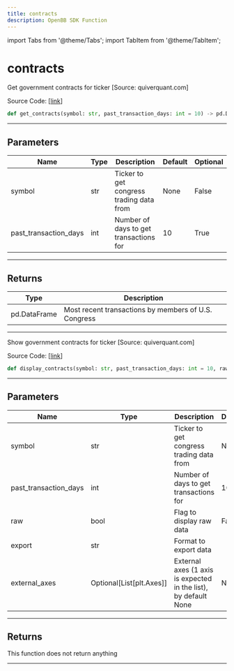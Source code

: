 ```yaml
---
title: contracts
description: OpenBB SDK Function
---
```


import Tabs from '@theme/Tabs';
import TabItem from '@theme/TabItem';

# contracts

<Tabs>
<TabItem value="model" label="Model" default>

Get government contracts for ticker [Source: quiverquant.com]

Source Code: [[link](https://github.com/OpenBB-finance/OpenBBTerminal/tree/main/openbb_terminal/stocks/government/quiverquant_model.py#L103)]

```python
def get_contracts(symbol: str, past_transaction_days: int = 10) -> pd.DataFrame
```
---
## Parameters

| Name | Type | Description | Default | Optional |
| ---- | ---- | ----------- | ------- | -------- |
| symbol | str | Ticker to get congress trading data from | None | False |
| past_transaction_days | int | Number of days to get transactions for | 10 | True |

---
## Returns

| Type | Description |
| ---- | ----------- |
| pd.DataFrame | Most recent transactions by members of U.S. Congress |

---


</TabItem>
<TabItem value="view" label="View">

Show government contracts for ticker [Source: quiverquant.com]

Source Code: [[link](https://github.com/OpenBB-finance/OpenBBTerminal/tree/main/openbb_terminal/stocks/government/quiverquant_view.py#L380)]

```python
def display_contracts(symbol: str, past_transaction_days: int = 10, raw: bool = False, export: str = "", external_axes: Optional[List[matplotlib.axes._axes.Axes]] = None) -> None
```
---
## Parameters

| Name | Type | Description | Default | Optional |
| ---- | ---- | ----------- | ------- | -------- |
| symbol | str | Ticker to get congress trading data from | None | False |
| past_transaction_days | int | Number of days to get transactions for | 10 | True |
| raw | bool | Flag to display raw data | False | True |
| export | str | Format to export data |  | True |
| external_axes | Optional[List[plt.Axes]] | External axes (1 axis is expected in the list), by default None | None | True |

---
## Returns

This function does not return anything

---


</TabItem>
</Tabs>